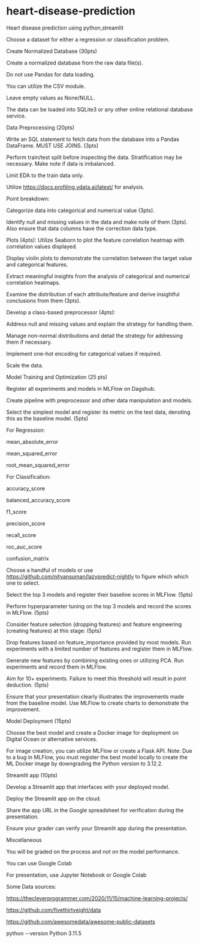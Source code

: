 # heart-disease-prediction

Heart disease prediction using python,streamlit

Choose a dataset for either a regression or classification problem.

Create Normalized Database (30pts)

Create a normalized database from the raw data file(s).

Do not use Pandas for data loading.

You can utilize the CSV module.

Leave empty values as None/NULL.

The data can be loaded into SQLite3 or any other online relational database service.

Data Preprocessing (20pts)

Write an SQL statement to fetch data from the database into a Pandas DataFrame. MUST USE JOINS. (3pts)

Perform train/test split before inspecting the data. Stratification may be necessary. Make note if data is imbalanced.

Limit EDA to the train data only.

Utilize https://docs.profiling.ydata.ai/latest/ for analysis.

Point breakdown:

Categorize data into categorical and numerical value (3pts).

Identify null and missing values in the data and make note of them (3pts). Also ensure that data columns have the correction data type.

Plots (4pts):
Utilize Seaborn to plot the feature correlation heatmap with correlation values displayed.

Display violin plots to demonstrate the correlation between the target value and categorical features.

Extract meaningful insights from the analysis of categorical and numerical correlation heatmaps.

Examine the distribution of each attribute/feature and derive insightful conclusions from them (3pts).

Develop a class-based preprocessor (4pts):

Address null and missing values and explain the strategy for handling them.

Manage non-normal distributions and detail the strategy for addressing them if necessary.

Implement one-hot encoding for categorical values if required.

Scale the data.

Model Training and Optimization (25 pts)

Register all experiments and models in MLFlow on Dagshub.

Create pipeline with preprocessor and other data manipulation and models.

Select the simplest model and register its metric on the test data, denoting this as the baseline model. (5pts)

For Regression:

mean_absolute_error

mean_squared_error

root_mean_squared_error

For Classification:

accuracy_score

balanced_accuracy_score

f1_score

precision_score

recall_score

roc_auc_score

confusion_matrix

Choose a handful of models or use https://github.com/nityansuman/lazypredict-nightly to figure which which one to select.

Select the top 3 models and register their baseline scores in MLFlow. (5pts)

Perform hyperparameter tuning on the top 3 models and record the scores in MLFlow. (5pts)

Consider feature selection (dropping features) and feature engineering (creating features) at this stage: (5pts)

Drop features based on feature_importance provided by most models. Run experiments with a limited number of features and register them in MLFlow.

Generate new features by combining existing ones or utilizing PCA. Run experiments and record them in MLFlow.

Aim for 10+ experiments. Failure to meet this threshold will result in point deduction. (5pts)

Ensure that your presentation clearly illustrates the improvements made from the baseline model. Use MLFlow to create charts to demonstrate the improvement.

Model Deployment (15pts)

Choose the best model and create a Docker image for deployment on Digital Ocean or alternative services.

For image creation, you can utilize MLFlow or create a Flask API. Note: Due to a bug in MLFlow, you must register the best model locally to create the ML Docker image by downgrading the Python version to 3.12.2.

Streamlit app (10pts)

Develop a Streamlit app that interfaces with your deployed model.

Deploy the Streamlit app on the cloud.

Share the app URL in the Google spreadsheet for verification during the presentation.

Ensure your grader can verify your Streamlit app during the presentation.

Miscellaneous

You will be graded on the process and not on the model performance.

You can use Google Colab

For presentation, use Jupyter Notebook or Google Colab

Some Data sources:

https://thecleverprogrammer.com/2020/11/15/machine-learning-projects/

https://github.com/fivethirtyeight/data

https://github.com/awesomedata/awesome-public-datasets

python --version
Python 3.11.5